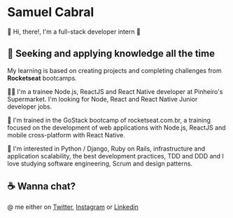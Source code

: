 # Samuel Cabral

👋 Hi, there!, I'm a full-stack developer intern 🚀

## 🚀 Seeking and applying knowledge all the time

My learning is based on creating projects and completing challenges from **Rocketseat** bootcamps.

👨‍💻 I'm a trainee Node.js, ReactJS and React Native developer at Pinheiro's Supermarket. I'm looking for Node, React and React Native Junior developer jobs.

🚀 I'm trained in the GoStack bootcamp of rocketseat.com.br, a training focused on the development of web applications with Node.js, ReactJS and mobile cross-platform with React Native.

🔎 I'm interested in Python / Django, Ruby on Rails, infrastructure and application scalability, the best development practices, TDD and DDD and I love studying software engineering, Scrum and design patterns.

## ☕  Wanna chat?

@ me either on [Twitter](https://twitter.com/samuelcabral_), [Instagram](https://instagram.com/samuelcabral_) or [Linkedin](https://linkedin.com/in/samuel-cabral) 

